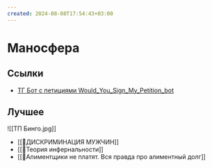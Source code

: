 ```yaml
---
created: 2024-08-08T17:54:43+03:00
---
```


# Маносфера

## Ссылки

 - [ТГ Бот с петициями Would_You_Sign_My_Petition_bot](https://t.me/Would_You_Sign_My_Petition_bot)

## Лучшее

![[ТП Бинго.jpg]]

 - [[📜ДИСКРИМИНАЦИЯ МУЖЧИН]]
 - [[📜Теория инфернальности]]
 - [[📜Алиментщики не платят. Вся правда про алиментный долг]]

